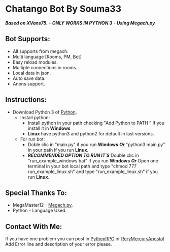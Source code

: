 # Chatango Bot By Souma33
_**Based on XVans75.**_ - _**ONLY WORKS IN PYTHON 3**_ - _**Using Megach.py**_

## Bot Supports:
- All supports from megach.
- Multi language [Rooms, PM, Bot]
- Easy reload modules.
- Multiple connections in rooms.
- Local data in json.
- Auto save data.
- Anons support.

## Instructions:
- Download Python 3 of [Python](https://www.python.org/downloads/).
	- Install python:
		- Install python in your path checking "Add Python to PATH " If you install it in **Windows**
		- **Linux** have python3 and python2 for default in last versions.
	- For run bot:
		- Doble clic in "main.py" if you run **Windows** _**Or**_ "python3 main.py" in your path if you run **Linux**.
		- _**RECOMMENDED OPTION TO RUN IT´S**_ Double clic in "run_example_windows.bat" if you run **Windows** _**Or**_ Open one terminal in your bot local path and type "chmod 777 run_example_linux.sh" and type "run_example_linux.sh" if you run **Linux**.

## Special Thanks To:
- MegaMaster12 - [Megach.py](https://github.com/LinkkG/megach).
- Python - Language Used.

## Contact With Me:
If you have one problem you can post in [PythonRPG](http://pythonrpg.chatango.com/) or [RoryMercuryApostol](http://rorymercuryapostol.chatango.com/)
Add Error line and description of your error please.
